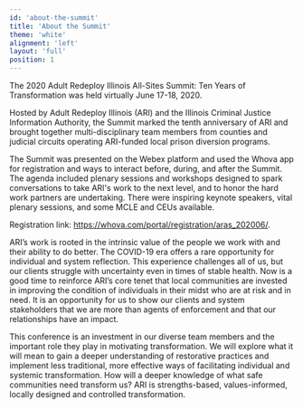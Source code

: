 ```yaml
---
id: 'about-the-summit'
title: 'About the Summit'
theme: 'white'
alignment: 'left'
layout: 'full'
position: 1
---
```


The 2020 Adult Redeploy Illinois All-Sites Summit: Ten Years of Transformation was held virtually June 17-18, 2020.

Hosted by Adult Redeploy Illinois (ARI) and the Illinois Criminal Justice Information Authority, the Summit marked the tenth anniversary of ARI and brought together multi-disciplinary team members from counties and judicial circuits operating ARI-funded local prison diversion programs. 


The Summit was presented on the Webex platform and used the Whova app for registration and ways to interact before, during, and after the Summit. The agenda included plenary sessions and workshops designed to spark conversations to take ARI's work to the next level, and to honor the hard work partners are undertaking. There were inspiring keynote speakers, vital plenary sessions, and some MCLE and CEUs available.  


Registration link: https://whova.com/portal/registration/aras_202006/.


ARI’s work is rooted in the intrinsic value of the people we work with and their ability to do better. The COVID-19 era offers a rare opportunity for individual and system reflection. This experience challenges all of us, but our clients struggle with uncertainty even in times of stable health. Now is a good time to reinforce ARI’s core tenet that local communities are invested in improving the condition of individuals in their midst who are at risk and in need. It is an opportunity for us to show our clients and system stakeholders that we are more than agents of enforcement and that our relationships have an impact. 

This conference is an investment in our diverse team members and the important role they play in motivating transformation. We will explore what it will mean to gain a deeper understanding of restorative practices and implement less traditional, more effective ways of facilitating individual and systemic transformation. How will a deeper knowledge of what safe communities need transform us? ARI is strengths-based, values-informed, locally designed and controlled transformation.  
